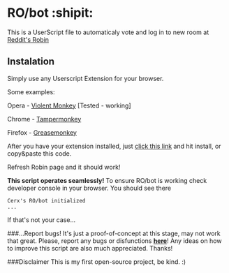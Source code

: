 # RO/bot :shipit:
This is a UserScript file to automaticaly vote and log in to new room at [Reddit's Robin](https://www.reddit.com/robin/)

## Instalation
Simply use any Userscript Extension for your browser.

Some examples:

Opera - [Violent Monkey](https://addons.opera.com/cs/extensions/details/violent-monkey/) [Tested - working]

Chrome - [Tampermonkey](https://chrome.google.com/webstore/detail/tampermonkey/dhdgffkkebhmkfjojejmpbldmpobfkfo)

Firefox - [Greasemonkey](https://addons.mozilla.org/cs/firefox/addon/greasemonkey/)

After you have your extension installed, just [click this link](https://raw.githubusercontent.com/Cerx-pw/ro-bot/master/RObot.js) and hit install, or copy&paste this code.

Refresh Robin page and it should work!

**This script operates seamlessly!**
To ensure RO/bot is working check developer console in your browser.
You should see there
```
Cerx's RO/bot initialized
...
```
If that's not your case...

###...Report bugs!
It's just a proof-of-concept at this stage, may not work that great.
Please, report any bugs or disfunctions **[here](https://github.com/Cerx-pw/ro-bot/issues)**!
Any ideas on how to improve this script are also much appreciated.
Thanks!

###Disclaimer
This is my first open-source project, be kind. :)
